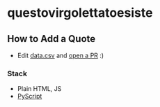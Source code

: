 # questovirgolettatoesiste


## How to Add a Quote

- Edit [data.csv](https://github.com/g8a9/questovirgolettatoesiste/blob/main/data.csv) and [open a PR](https://docs.github.com/en/pull-requests/collaborating-with-pull-requests/proposing-changes-to-your-work-with-pull-requests/creating-a-pull-request) :)

### Stack

- Plain HTML, JS
- [PyScript](https://pyscript.net/)

